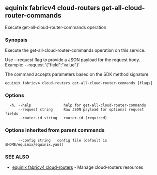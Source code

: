 ## equinix fabricv4 cloud-routers get-all-cloud-router-commands

Execute get-all-cloud-router-commands operation

### Synopsis

Execute the get-all-cloud-router-commands operation on this service.

Use --request flag to provide a JSON payload for the request body.
Example: --request '{"field":"value"}'

The command accepts parameters based on the SDK method signature.

```
equinix fabricv4 cloud-routers get-all-cloud-router-commands [flags]
```

### Options

```
  -h, --help               help for get-all-cloud-router-commands
      --request string     Raw JSON payload for optional request fields
      --router-id string   router-id (required)
```

### Options inherited from parent commands

```
      --config string   config file (default is $HOME/equinix/equinix.yaml)
```

### SEE ALSO

* [equinix fabricv4 cloud-routers](equinix_fabricv4_cloud-routers.md)	 - Manage cloud-routers resources

